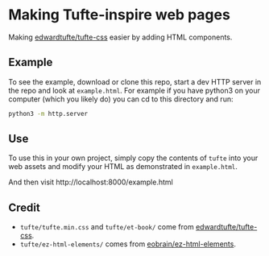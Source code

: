 # Making Tufte-inspire web pages

Making [edwardtufte/tufte-css][1] easier by adding HTML components.

## Example

To see the example, download or clone this repo, start a dev HTTP server in the repo and look at `example.html`. For example if you have python3 on your computer (which you likely do) you can cd to this directory and run:

```sh
python3 -m http.server
```

## Use
To use this in your own project, simply copy the contents of `tufte` into your web assets and modify your HTML as demonstrated in `example.html`.

And then visit http://localhost:8000/example.html

## Credit

* `tufte/tufte.min.css` and `tufte/et-book/` come from [edwardtufte/tufte-css][1].
* `tufte/ez-html-elements/` comes from [eobrain/ez-html-elements][2].


[1]: https://github.com/edwardtufte/tufte-css
[2]: https://github.com/eobrain/ez-html-elements

